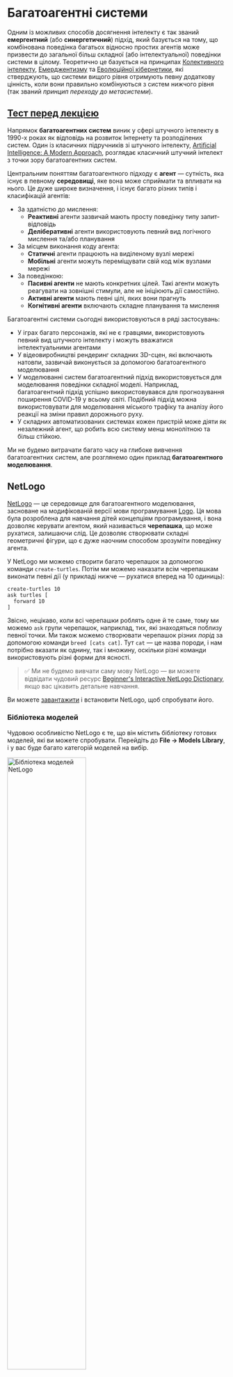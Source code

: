 <!--
CO_OP_TRANSLATOR_METADATA:
{
  "original_hash": "38a1185ae3d54b180378bbd71ae3ef16",
  "translation_date": "2025-09-23T15:27:37+00:00",
  "source_file": "lessons/6-Other/23-MultiagentSystems/README.md",
  "language_code": "uk"
}
-->
# Багатоагентні системи

Одним із можливих способів досягнення інтелекту є так званий **емергентний** (або **синергетичний**) підхід, який базується на тому, що комбінована поведінка багатьох відносно простих агентів може призвести до загальної більш складної (або інтелектуальної) поведінки системи в цілому. Теоретично це базується на принципах [Колективного інтелекту](https://en.wikipedia.org/wiki/Collective_intelligence), [Емерджентизму](https://en.wikipedia.org/wiki/Global_brain) та [Еволюційної кібернетики](https://en.wikipedia.org/wiki/Global_brain), які стверджують, що системи вищого рівня отримують певну додаткову цінність, коли вони правильно комбінуються з систем нижчого рівня (так званий *принцип переходу до метасистеми*).

## [Тест перед лекцією](https://ff-quizzes.netlify.app/en/ai/quiz/45)

Напрямок **багатоагентних систем** виник у сфері штучного інтелекту в 1990-х роках як відповідь на розвиток Інтернету та розподілених систем. Один із класичних підручників зі штучного інтелекту, [Artificial Intelligence: A Modern Approach](https://en.wikipedia.org/wiki/Artificial_Intelligence:_A_Modern_Approach), розглядає класичний штучний інтелект з точки зору багатоагентних систем.

Центральним поняттям багатоагентного підходу є **агент** — сутність, яка існує в певному **середовищі**, яке вона може сприймати та впливати на нього. Це дуже широке визначення, і існує багато різних типів і класифікацій агентів:

* За здатністю до мислення:
   - **Реактивні** агенти зазвичай мають просту поведінку типу запит-відповідь
   - **Деліберативні** агенти використовують певний вид логічного мислення та/або планування
* За місцем виконання коду агента:
   - **Статичні** агенти працюють на виділеному вузлі мережі
   - **Мобільні** агенти можуть переміщувати свій код між вузлами мережі
* За поведінкою:
   - **Пасивні агенти** не мають конкретних цілей. Такі агенти можуть реагувати на зовнішні стимули, але не ініціюють дії самостійно.
   - **Активні агенти** мають певні цілі, яких вони прагнуть
   - **Когнітивні агенти** включають складне планування та мислення

Багатоагентні системи сьогодні використовуються в ряді застосувань:

* У іграх багато персонажів, які не є гравцями, використовують певний вид штучного інтелекту і можуть вважатися інтелектуальними агентами
* У відеовиробництві рендеринг складних 3D-сцен, які включають натовпи, зазвичай виконується за допомогою багатоагентного моделювання
* У моделюванні систем багатоагентний підхід використовується для моделювання поведінки складної моделі. Наприклад, багатоагентний підхід успішно використовувався для прогнозування поширення COVID-19 у всьому світі. Подібний підхід можна використовувати для моделювання міського трафіку та аналізу його реакції на зміни правил дорожнього руху.
* У складних автоматизованих системах кожен пристрій може діяти як незалежний агент, що робить всю систему менш монолітною та більш стійкою.

Ми не будемо витрачати багато часу на глибоке вивчення багатоагентних систем, але розглянемо один приклад **багатоагентного моделювання**.

## NetLogo

[NetLogo](https://ccl.northwestern.edu/netlogo/) — це середовище для багатоагентного моделювання, засноване на модифікованій версії мови програмування [Logo](https://en.wikipedia.org/wiki/Logo_(programming_language)). Ця мова була розроблена для навчання дітей концепціям програмування, і вона дозволяє керувати агентом, який називається **черепашка**, що може рухатися, залишаючи слід. Це дозволяє створювати складні геометричні фігури, що є дуже наочним способом зрозуміти поведінку агента.

У NetLogo ми можемо створити багато черепашок за допомогою команди `create-turtles`. Потім ми можемо наказати всім черепашкам виконати певні дії (у прикладі нижче — рухатися вперед на 10 одиниць):

```
create-turtles 10
ask turtles [
  forward 10
]
```

Звісно, нецікаво, коли всі черепашки роблять одне й те саме, тому ми можемо `ask` групи черепашок, наприклад, тих, які знаходяться поблизу певної точки. Ми також можемо створювати черепашок різних *порід* за допомогою команди `breed [cats cat]`. Тут `cat` — це назва породи, і нам потрібно вказати як однину, так і множину, оскільки різні команди використовують різні форми для ясності.

> ✅ Ми не будемо вивчати саму мову NetLogo — ви можете відвідати чудовий ресурс [Beginner's Interactive NetLogo Dictionary](https://ccl.northwestern.edu/netlogo/bind/), якщо вас цікавить детальне навчання.

Ви можете [завантажити](https://ccl.northwestern.edu/netlogo/download.shtml) і встановити NetLogo, щоб спробувати його.

### Бібліотека моделей

Чудовою особливістю NetLogo є те, що він містить бібліотеку готових моделей, які ви можете спробувати. Перейдіть до **File &rightarrow; Models Library**, і у вас буде багато категорій моделей на вибір.

<img alt="Бібліотека моделей NetLogo" src="images/NetLogo-ModelLib.png" width="60%"/>

> Знімок екрана бібліотеки моделей від Дмитра Сошникова

Ви можете відкрити одну з моделей, наприклад **Biology &rightarrow; Flocking**.

### Основні принципи

Після відкриття моделі ви потрапляєте на головний екран NetLogo. Ось приклад моделі, яка описує популяцію вовків і овець за умови обмежених ресурсів (трави).

![Головний екран NetLogo](../../../../../translated_images/NetLogo-Main.32653711ec1a01b3cab22ec0b148e64193d0b979b055285bef329d5e3d6958c5.uk.png)

> Знімок екрана від Дмитра Сошникова

На цьому екрані ви можете побачити:

* Розділ **Interface**, який містить:
  - Основне поле, де живуть усі агенти
  - Різні елементи керування: кнопки, повзунки тощо
  - Графіки, які можна використовувати для відображення параметрів симуляції
* Вкладку **Code**, яка містить редактор, де ви можете писати програму NetLogo

У більшості випадків інтерфейс матиме кнопку **Setup**, яка ініціалізує стан симуляції, і кнопку **Go**, яка запускає виконання. Ці кнопки обробляються відповідними обробниками в коді, які виглядають так:

```
to go [
...
]
```

Світ NetLogo складається з таких об'єктів:

* **Агенти** (черепашки), які можуть переміщатися по полю та виконувати дії. Ви керуєте агентами за допомогою синтаксису `ask turtles [...]`, і код у дужках виконується всіма агентами в *режимі черепашки*.
* **Патчі** — це квадратні області поля, на яких живуть агенти. Ви можете звертатися до всіх агентів на одному патчі або змінювати кольори патчів та інші властивості. Ви також можете `ask patches` виконати певні дії.
* **Спостерігач** — це унікальний агент, який контролює світ. Усі обробники кнопок виконуються в *режимі спостерігача*.

> ✅ Краса багатоагентного середовища полягає в тому, що код, який виконується в режимі черепашки або патча, виконується одночасно всіма агентами паралельно. Таким чином, написавши невеликий код і запрограмувавши поведінку окремого агента, ви можете створити складну поведінку всієї симуляційної системи.

### Зграї

Як приклад багатоагентної поведінки, розглянемо **[зграї](https://en.wikipedia.org/wiki/Flocking_(behavior))**. Зграї — це складний патерн, який дуже схожий на те, як літають зграї птахів. Спостерігаючи за їх польотом, можна подумати, що вони слідують певному колективному алгоритму або мають якусь форму *колективного інтелекту*. Однак ця складна поведінка виникає, коли кожен окремий агент (у цьому випадку *птах*) лише спостерігає за іншими агентами на короткій відстані від себе та дотримується трьох простих правил:

* **Вирівнювання** — агент спрямовується до середнього напрямку сусідніх агентів
* **Згуртованість** — агент намагається спрямуватися до середньої позиції сусідів (*довготривале тяжіння*)
* **Розділення** — коли агент наближається до інших птахів, він намагається віддалитися (*короткотривале відштовхування*)

Ви можете запустити приклад зграї та спостерігати за поведінкою. Ви також можете налаштувати параметри, такі як *ступінь розділення* або *діапазон огляду*, який визначає, як далеко кожен птах може бачити. Зверніть увагу, що якщо ви зменшите діапазон огляду до 0, усі птахи стануть сліпими, і зграя припинить існування. Якщо ви зменшите розділення до 0, усі птахи зберуться в одну пряму лінію.

> ✅ Перейдіть до вкладки **Code** і подивіться, де три правила зграї (вирівнювання, згуртованість і розділення) реалізовані в коді. Зверніть увагу, як ми звертаємося лише до тих агентів, які знаходяться в полі зору.

### Інші моделі для перегляду

Є кілька цікавих моделей, які ви можете спробувати:

* **Art &rightarrow; Fireworks** показує, як феєрверк може бути розглянутий як колективна поведінка окремих потоків вогню
* **Social Science &rightarrow; Traffic Basic** і **Social Science &rightarrow; Traffic Grid** показують моделі міського трафіку в 1D і 2D сітці з або без світлофорів. Кожна машина в симуляції дотримується таких правил:
   - Якщо простір перед машиною порожній — прискорюватися (до певної максимальної швидкості)
   - Якщо бачить перешкоду попереду — гальмувати (і ви можете налаштувати, як далеко водій може бачити)
* **Social Science &rightarrow; Party** показує, як люди групуються під час коктейльної вечірки. Ви можете знайти комбінацію параметрів, яка призводить до найшвидшого збільшення щастя групи.

Як видно з цих прикладів, багатоагентні симуляції можуть бути досить корисним способом зрозуміти поведінку складної системи, що складається з індивідуальних елементів, які дотримуються однакової або схожої логіки. Це також може бути використано для управління віртуальними агентами, такими як [NPC](https://en.wikipedia.org/wiki/NPC) у комп'ютерних іграх або агентами в 3D-анімованих світах.

## Деліберативні агенти

Агенти, описані вище, дуже прості, вони реагують на зміни в середовищі, використовуючи певний алгоритм. Таким чином, вони є **реактивними агентами**. Однак іноді агенти можуть мислити та планувати свої дії, у цьому випадку їх називають **деліберативними**.

Типовим прикладом може бути персональний агент, який отримує інструкцію від людини забронювати тур для відпочинку. Припустимо, що в Інтернеті є багато агентів, які можуть допомогти йому. Він повинен зв’язатися з іншими агентами, щоб дізнатися, які рейси доступні, які ціни на готелі для різних дат, і спробувати домовитися про найкращу ціну. Коли план відпочинку буде завершений і підтверджений власником, він може перейти до бронювання.

Для цього агенти повинні **спілкуватися**. Для успішного спілкування їм потрібні:

* Деякі **стандартні мови для обміну знаннями**, такі як [Knowledge Interchange Format](https://en.wikipedia.org/wiki/Knowledge_Interchange_Format) (KIF) і [Knowledge Query and Manipulation Language](https://en.wikipedia.org/wiki/Knowledge_Query_and_Manipulation_Language) (KQML). Ці мови розроблені на основі [теорії мовленнєвих актів](https://en.wikipedia.org/wiki/Speech_act).
* Ці мови також повинні включати деякі **протоколи для переговорів**, засновані на різних **типах аукціонів**.
* **Спільна онтологія**, щоб агенти могли посилатися на однакові концепції, знаючи їх семантику
* Спосіб **виявлення**, що можуть робити різні агенти, також заснований на певному типі онтології

Деліберативні агенти набагато складніші, ніж реактивні, оскільки вони не тільки реагують на зміни в середовищі, але й повинні *ініціювати* дії. Однією з запропонованих архітектур для деліберативних агентів є так званий агент Віра-Бажання-Намір (BDI):

* **Вірування** формують набір знань про середовище агента. Це може бути структуровано як база знань або набір правил, які агент може застосувати до конкретної ситуації в середовищі.
* **Бажання** визначають, чого агент хоче досягти, тобто його цілі. Наприклад, мета персонального помічника, описаного вище, — забронювати тур, а мета агента готелю — максимізувати прибуток.
* **Наміри** — це конкретні дії, які агент планує виконати для досягнення своїх цілей. Дії зазвичай змінюють середовище та викликають спілкування з іншими агентами.

Існують деякі платформи для створення багатоагентних систем, такі як [JADE](https://jade.tilab.com/). [Ця стаття](https://arxiv.org/ftp/arxiv/papers/2007/2007.08961.pdf) містить огляд багатоагентних платформ разом із короткою історією багатоагентних систем і їх різними сценаріями використання.

## Висновок

Багатоагентні системи можуть набувати дуже різних форм і використовуватися в багатьох різних застосуваннях. 
Вони всі прагнуть зосередитися на простішій поведінці окремого агента та досягти більш складної поведінки всієї системи завдяки **синергетичному ефекту**.

## 🚀 Виклик

Перенесіть цей урок у реальний світ і спробуйте концептуалізувати багатоагентну систему, яка може вирішити проблему. Що, наприклад, повинна робити багатоагентна система, щоб оптимізувати маршрут шкільного автобуса? Як вона могла б працювати в пекарні?

## [Тест після лекції](https://ff-quizzes.netlify.app/en/ai/quiz/46)

## Огляд і самостійне навчання

Ознайомтеся з використанням цього типу систем у промисловості. Виберіть галузь, наприклад виробництво або індустрію відеоігор, і дізнайтеся, як багатоагентні системи можуть бути використані для вирішення унікальних проблем.

## [Завдання NetLogo](assignment.md)

---

